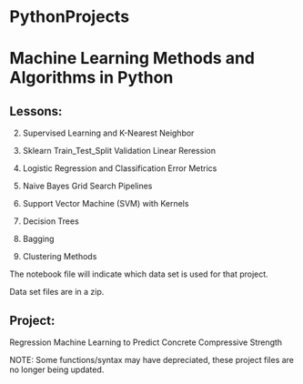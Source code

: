 # PythonProjects

# Machine Learning Methods and Algorithms in Python 

## Lessons:   


2. Supervised Learning and K-Nearest Neighbor  

4. Sklearn Train_Test_Split Validation Linear Reression

6. Logistic Regression and Classification Error Metrics

7. Naive Bayes Grid Search Pipelines

8. Support Vector Machine (SVM) with Kernels

9. Decision Trees

10. Bagging

11. Clustering Methods



The notebook file will indicate which data set is used for that project. 


Data set files are in a zip. 





## Project: 
Regression Machine Learning to Predict Concrete Compressive Strength





NOTE: Some functions/syntax may have depreciated, these project files are no longer being updated. 
